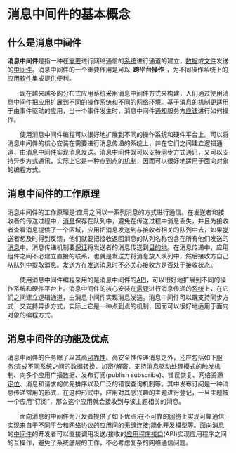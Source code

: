 # 消息中间件的基本概念

## 什么是消息中间件

**消息中间件**是指一种在[需要](http://wiki.mbalib.com/wiki/%E9%9C%80%E8%A6%81)进行网络通信的[系统](http://wiki.mbalib.com/wiki/%E7%B3%BB%E7%BB%9F)进行通道的建立，[数据](http://wiki.mbalib.com/wiki/%E6%95%B0%E6%8D%AE)或[文件](http://wiki.mbalib.com/wiki/%E6%96%87%E4%BB%B6)发送的[中间件](http://wiki.mbalib.com/wiki/%E4%B8%AD%E9%97%B4%E4%BB%B6)。消息中间件的一个重要作用是可以_**跨平台操作**_，为不同操作系统上的[应用软件](http://wiki.mbalib.com/wiki/%E5%BA%94%E7%94%A8%E8%BD%AF%E4%BB%B6)集成提供便利。

　　现在越来越多的分布式应用系统采用消息中间件方式来构建，人们通过使用消息中间件把应用扩展到不同的操作系统和不同的网络环境。基于消息的机制更适用于由事件驱动的应用，当一个事件发生时，消息中间件[通知](http://wiki.mbalib.com/wiki/%E9%80%9A%E7%9F%A5)服务方[应该](http://wiki.mbalib.com/wiki/%E5%BA%94%E8%AF%A5)进行如何操作。

　　使用消息中间件编程可以很好地扩展到不同的操作系统和硬件平台上。可以将消息中间件的核心安装在需要进行消息传递的系统上，并在它们之间建立逻辑通道，由消息中间件实现消息发送。消息中间件既可以支持同步方式通讯，又可以支持异步方式通讯，实际上它是一种点到点的[机制](http://wiki.mbalib.com/wiki/%E6%9C%BA%E5%88%B6)，因而可以很好地适用于面向对象的编程方式。

## 消息中间件的工作原理

消息中间件的工作原理是:应用之间以一系列消息的方式进行通信。在发送者和接收者的传送过程中，[消息](http://wiki.mbalib.com/wiki/%E6%B6%88%E6%81%AF)保存在队列中，避免在传送过程中消息丢失，并且为接收者查看消息提供了一个区域，应用把消息发送到与接收者相关的队列中去，如果[发送](http://wiki.mbalib.com/wiki/%E5%8F%91%E9%80%81)者想及时得到反馈，他们就要把接收返回消息的队列名称包含在所有他们发送的[消息](http://wiki.mbalib.com/wiki/%E6%B6%88%E6%81%AF)中。消息传递机制要[保证](http://wiki.mbalib.com/wiki/%E4%BF%9D%E8%AF%81)将发送者的消息传送到[目的地](http://wiki.mbalib.com/wiki/%E7%9B%AE%E7%9A%84%E5%9C%B0)。在消息传递中，应用组件之间不必建立直接的联系，也就是发送方将消息放人队列中，然后接收方自己从队列中提取消息。发送方在[发送](http://wiki.mbalib.com/wiki/%E5%8F%91%E9%80%81)消息时不必关心接收方是否处于接收状态。

　　使用消息中间件编程采用的是消息中间件的[API](http://wiki.mbalib.com/wiki/API)，可以很好地扩展到不同的操作系统和硬件平台上。消息中间件的核心安装在[需要](http://wiki.mbalib.com/wiki/%E9%9C%80%E8%A6%81)进行消息传递的[系统](http://wiki.mbalib.com/wiki/%E7%B3%BB%E7%BB%9F)上，在它们之间建立逻辑通道，由消息中间件实现消息发送。消息中间件可以既支持同步方式，又支持异步方式，实际上它是一种点到点的机制，因而可以很好地适用于面向对象的编程方式。

## 消息中间件的功能及优点

消息中间件的任务除了以其高[可靠性](http://wiki.mbalib.com/wiki/%E5%8F%AF%E9%9D%A0%E6%80%A7)、高安全性传递消息之外，还应包括如下[服务](http://wiki.mbalib.com/wiki/%E6%9C%8D%E5%8A%A1):完成不同系统之间的数据转换、加密/解密、支持消息驱动处理模式的触发机制、向多个应用广播数据、发布订阅\(publish subscribe\)、错误恢复、网络资源[定位](http://wiki.mbalib.com/wiki/%E5%AE%9A%E4%BD%8D)、消息和请求的优先排序以及广泛的错误查询机制等。其中发布订阅是一种消息传递常用的形式，在这种形式中，应用对其感兴趣的主题进行登记，一旦主题被一个应用“订阅”，那么这个应用就会接收到与该主题相关的消息。

　　面向消息的中间件为开发者提供了如下优点:在不可靠的[网络](http://wiki.mbalib.com/wiki/%E7%BD%91%E7%BB%9C)上实现可靠通信;实现来自于不同平台和网络协议的应用间的无缝连接;简化开发模型等。面向消息的[中间件](http://wiki.mbalib.com/wiki/%E4%B8%AD%E9%97%B4%E4%BB%B6)的开发者可以直接调用发送/接收的[应用程序接口](http://wiki.mbalib.com/wiki/%E5%BA%94%E7%94%A8%E7%A8%8B%E5%BA%8F%E6%8E%A5%E5%8F%A3)\(API\)实现应用程序之间的互操作，避免了系统底层的工作，不必考虑复杂的网络通信问题。



